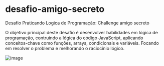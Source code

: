 # desafio-amigo-secreto

Desafio Praticando Logica de Programação: Challenge amigo secreto

O objetivo principal deste desafio é desenvolver habilidades em lógica de programação, contruindo a lógica do código JavaScript, aplicando conceitos-chave como funções, arrays, condicionais e variáveis. Focando em  resolver o problema e melhorando o raciocínio lógico.


![image](https://github.com/user-attachments/assets/a0e1618b-5962-4c2b-850e-376d35049c3f)
